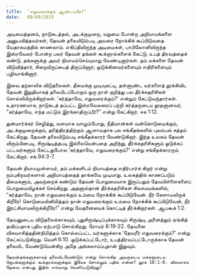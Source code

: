 ```yaml
---
title:  ‘எதுவரைக்கும் ஆண்டவரே?’
date:   08/09/2019
---
```


அடிமைத்தனம், நாடுகடத்தல், அடக்குமுறை, வறுமை போன்ற அநியாயங்களை அனுபவித்தவர்கள், தேவன் தலையிடும்படி அவரை நோக்கிக் கூப்பிடுவதை வேதாகமத்தில் காணலாம். எகிப்திலிருந்த அடிமைகள், பாபிலோனிலிருந்த இஸ்ரவேலர் போன்ற பலர் தேவன் தங்கள் கூக்குரல்களைக் கேட்டு, உபத் திரவத்தைக் கண்டு, தங்களுக்கு அவர் நியாயம்செய்யுமாறு வேண்டினார்கள். தம் மக்களை தேவன் விடுவித்தார், சிறையிருப்பைத் திருப்பினார்; ஒடுக்கினவர்களையும் எதிரிகளையும் பழிவாங்கினார்.

இவை தற்காலிக விடுதலைகள். தீமைக்கு முடிவுகட்டி, தள்ளுண்ட வர்களைத் தூக்கிவிட தேவன் இறுதியாகத் தலையிடப்போகும் ஒரு நாள் குறித்து பல தீர்க்கதரிசிகள் சொல்லியிருக்கிறார்கள். ‘கர்த்தாவே, எதுவரைக்கும்?’ என்றும் கேட்டுவந்தார்கள். உதாரணமாக, நாடுகடத் தப்பட்ட இஸ்ரவேலரைப் பற்றி கர்த்தருடைய தூதனானவர், “கர்த்தாவே, எந்த மட்டும் இரங்காதிருப்பீர்?” என்று கேட்கிறார். சக 1:12.

துன்மார்க்கர் செழித்து, வளமாக வாழும்போது, நீதிமான்கள் வன்கொடுமைக்கும், அடக்குமுறைக்கும், தரித்திரத்திற்கும் ஆளாவதாக பல சங்கீதங்களில் புலம்பல் சத்தம் கேட்கிறது. தேவன் தலையிடும்படி சங்கீதக்காரர் வேண்டுகிறார். இந்த உலகம் தேவன் விரும்பினபடி, சிருஷ்டித்தபடி இல்லையென்பதை அறிந்து, தீர்க்கதரிசிகளும் ஒடுக்கப் பட்டவர்களும் கேட்டதுபோல ‘கர்த்தாவே, எதுவரைக்கும்?’ என்று சங்கீதக்காரரும் கேட்கிறார். சங் 94:3-7.

தேவன் நியாயமுள்ளவர், தம் மக்களிடம் நியாயத்தை எதிர்பார்க் கிறார் என்று நம்புகிறவர்களால் அநியாயத்தைத் தாங்கவே முடியாது. உலகத்தில் காணப்படும் தீமைகளும், அவற்றைக் கண்டும் தேவன் பொறுமையாக இருப்பதும் தேவபிள்ளைகளைப் பொறுமையிழக்கச் செய்கிறது. அதனால்தான் தீர்க்கதரிசிகள் சிலசமயங்களில், “கர்த்தாவே, நான் எதுவரைக்கும் உம்மை நோக்கிக் கூப்பிடுவேன். நீர் கேளாமலிருக் கிறீரே! கொடுமையினிமித்தம் நான் எதுவரைக்கும் உம்மை நோக்கிக் கூப்பிடுவேன், நீர் இரட்சியாமலிருக்கிறீரே!” என்று வேதனையைக் கொட்டித் தீர்க்கிறார்கள். ஆபகூக் 1:2.

தேவனுடைய விடுதலைக்காகவும், புதுசிருஷ்டிப்புக்காகவும் சிருஷ்டி அனைத்தும் ஏங்கித் தவிப்பதாக புதிய ஏற்பாடு சொல்கிறது. ரோமர் 8:19-22. தேவனை விசுவாசித்ததின்நிமித்தம் கொல்லப்பட்ட வர்களுக்காக ‘தேவரீர் எதுவரைக்கும்?’ என்று கேட்கப்படுகிறது. வெளி 6:10. ஒடுக்கப்பட்டோர், உபத்திரவப்பட்டோருக்காக தேவன் தலையிட வேண்டுமென்கிற அதே அங்கலாய்ப்புதான் இதுவும்.

`தேவன்தங்களுக்காகத் தலையிடவேண்டும் என்று சொல்கிற அவருடைய மக்களுடைய ஜெபங்களுக்கும் கூக்குரல்களுக்கும் இயேசு சொல்லும் பதில் என்ன? லூக் 18:1-8. விசுவாசம் தேவை என்பது இதில் எவ்வாறு வெளிப்படுகிறது?`
